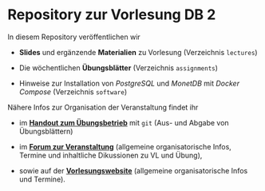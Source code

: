 # Repository zur Vorlesung DB 2

In diesem Repository veröffentlichen wir

- **Slides** und ergänzende **Materialien** zu Vorlesung (Verzeichnis `lectures`)

- Die wöchentlichen **Übungsblätter** (Verzeichnis `assignments`)

- Hinweise zur Installation von _PostgreSQL_ und _MonetDB_ mit _Docker Compose_ (Verzeichnis `software`)


Nähere Infos zur Organisation der Veranstaltung findet ihr

- im **[Handout zum Übungsbetrieb](https://github.com/DBatUTuebingen/db2-ss20/blob/master/handout-git.pdf)** mit `git`
    (Aus- und Abgabe von Übungsblättern)

- im **[Forum zur Veranstaltung](https://forum-db.informatik.uni-tuebingen.de/c/ss20-db2/)**
    (allgemeine organisatorische Infos, Termine und inhaltliche Dikussionen zu VL und Übung),

- sowie auf der **[Vorlesungswebsite](https://db.inf.uni-tuebingen.de/teaching/DB2SS2020.html)**
    (allgemeine organisatorische Infos und Termine).

